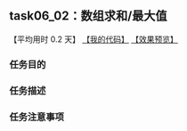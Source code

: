 ## task06_02：数组求和/最大值

【平均用时 0.2 天】
[【我的代码】](https://github.com/wangsiyuan233/MyDemo/blob/master/task06/02/task06_02.html)
[【效果预览】](https://wangsiyuan233.cn/MyDemo/task06/02/task06_02.html)

### 任务目的


### 任务描述


### 任务注意事项


